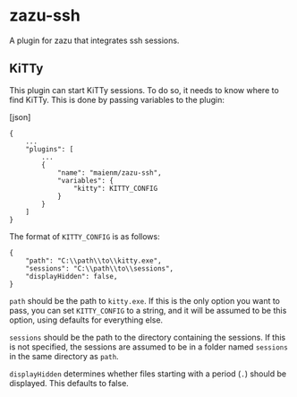 # zazu-ssh

A plugin for zazu that integrates ssh sessions.

## KiTTy

This plugin can start KiTTy sessions. To do so, it needs to know where to find
KiTTy. This is done by passing variables to the plugin:

[json]
```
{
	...
	"plugins": [
		...
		{
			"name": "maienm/zazu-ssh",
			"variables": {
				"kitty": KITTY_CONFIG
			}
		}
	]
}
```

The format of `KITTY_CONFIG` is as follows:

```
{
	"path": "C:\\path\\to\\kitty.exe",
	"sessions": "C:\\path\\to\\sessions",
	"displayHidden": false,
}
```

`path` should be the path to `kitty.exe`. If this is the only option you want
to pass, you can set `KITTY_CONFIG` to a string, and it will be assumed to be
this option, using defaults for everything else.

`sessions` should be the path to the directory containing the sessions. If this
is not specified, the sessions are assumed to be in a folder named `sessions`
in the same directory as `path`.

`displayHidden` determines whether files starting with a period (`.`) should be
displayed. This defaults to false.

